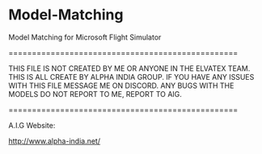 # Model-Matching
Model Matching for Microsoft Flight Simulator

=================================================

THIS FILE IS NOT CREATED BY ME OR ANYONE IN THE
ELVATEX TEAM. THIS IS ALL CREATE BY ALPHA INDIA
GROUP. IF YOU HAVE ANY ISSUES WITH THIS FILE MESSAGE
ME ON DISCORD. ANY BUGS WITH THE MODELS DO NOT REPORT
TO ME, REPORT TO AIG.

=================================================

A.I.G Website:

http://www.alpha-india.net/
